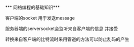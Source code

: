 *** 网络编程的基础知识***

客户端的socket 用于发送message

服务器端的serversocket会监听来自客户端的信息 并接受

转换来自客户端的比特流时采用管道的方法可以防止乱码的产生
